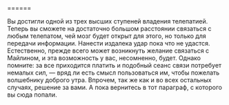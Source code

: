 ======

Вы достигли одной из трех высших ступеней владения телепатией. Теперь вы сможете на достаточно большом расстоянии связаться с любым телепатом, чей мозг будет открыт для этого, но только для передачи информации. Нанести издалека удар пока что не удастся. Естественно, прежде всего может возникнуть желание связаться с Майлином, и эта возможность у вас, несомненно, будет. Однако помните: за все приходится платить и подобный сеанс связи потребует немалых сил, — вряд ли есть смысл пользоваться им, чтобы пожелать волшебнику доброго утра. Впрочем, так же как и во всех остальных случаях, решение за вами. А пока вернитесь в тот параграф, с которого вы сюда попали.

